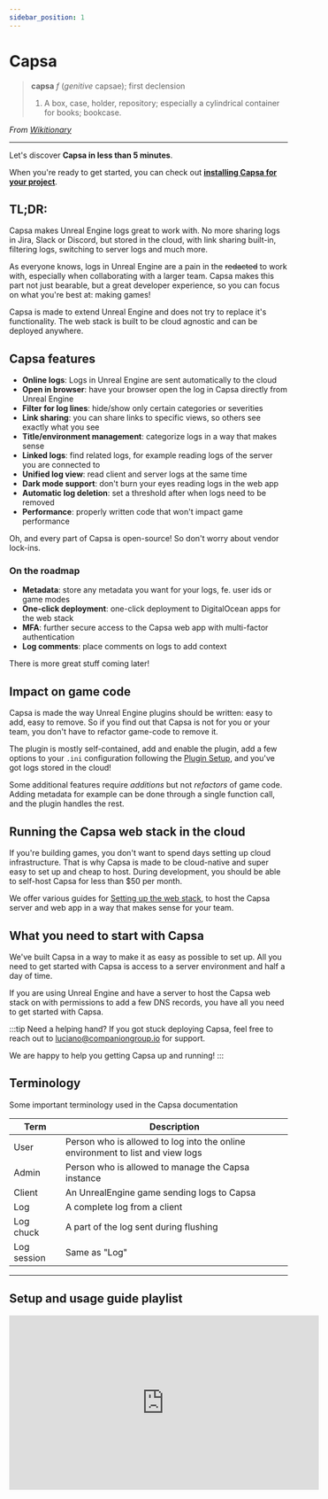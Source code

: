 ```yaml
---
sidebar_position: 1
---
```


# Capsa

> **capsa** _f_ (_genitive_ capsae); first declension
>
> 1. A box, case, holder, repository; especially a cylindrical container for books; bookcase.

_From [Wikitionary](https://en.wiktionary.org/wiki/capsa#Latin)_

---

Let's discover **Capsa in less than 5 minutes**.

When you're ready to get started, you can check out **[installing Capsa for your project](./getting-started/index.md)**.

## TL;DR:

Capsa makes Unreal Engine logs great to work with. No more sharing logs in Jira, Slack or Discord, but stored in the cloud, with link sharing built-in, filtering logs, switching to server logs and much more.

As everyone knows, logs in Unreal Engine are a pain in the ~~redacted~~ to work with, especially when collaborating with a larger team. Capsa makes this part not just bearable, but a great developer experience, so you can focus on what you're best at: making games!

Capsa is made to extend Unreal Engine and does not try to replace it's functionality. The web stack is built to be cloud agnostic and can be deployed anywhere.

## Capsa features

- **Online logs**: Logs in Unreal Engine are sent automatically to the cloud
- **Open in browser**: have your browser open the log in Capsa directly from Unreal Engine
- **Filter for log lines**: hide/show only certain categories or severities
- **Link sharing**: you can share links to specific views, so others see exactly what you see
- **Title/environment management**: categorize logs in a way that makes sense
- **Linked logs**: find related logs, for example reading logs of the server you are connected to
- **Unified log view**: read client and server logs at the same time
- **Dark mode support**: don't burn your eyes reading logs in the web app
- **Automatic log deletion**: set a threshold after when logs need to be removed
- **Performance**: properly written code that won't impact game performance

Oh, and every part of Capsa is open-source! So don't worry about vendor lock-ins.

### On the roadmap

- **Metadata**: store any metadata you want for your logs, fe. user ids or game modes
- **One-click deployment**: one-click deployment to DigitalOcean apps for the web stack
- **MFA**: further secure access to the Capsa web app with multi-factor authentication
- **Log comments**: place comments on logs to add context

There is more great stuff coming later!

## Impact on game code

Capsa is made the way Unreal Engine plugins should be written: easy to add, easy to remove. So if you find out that Capsa is not for you or your team, you don't have to refactor game-code to remove it.

The plugin is mostly self-contained, add and enable the plugin, add a few options to your `.ini` configuration following the [Plugin Setup](./getting-started/unreal-engine-plugin.md), and you've got logs stored in the cloud!

Some additional features require _additions_ but not _refactors_ of game code. Adding metadata for example can be done through a single function call, and the plugin handles the rest.

## Running the Capsa web stack in the cloud

If you're building games, you don't want to spend days setting up cloud infrastructure. That is why Capsa is made to be cloud-native and super easy to set up and cheap to host. During development, you should be able to self-host Capsa for less than $50 per month.

We offer various guides for [Setting up the web stack](./getting-started/web-stack-installation/index.md), to host the Capsa server and web app in a way that makes sense for your team.

## What you need to start with Capsa

We've built Capsa in a way to make it as easy as possible to set up. All you need to get started with Capsa is access to a server environment and half a day of time.

If you are using Unreal Engine and have a server to host the Capsa web stack on with permissions to add a few DNS records, you have all you need to get started with Capsa.

:::tip Need a helping hand?
If you got stuck deploying Capsa, feel free to reach out to [luciano@companiongroup.io](mailto:luciano@companiongroup.io) for support.

We are happy to help you getting Capsa up and running!
:::

## Terminology

Some important terminology used in the Capsa documentation

| Term        | Description                                                                    |
| ----------- | ------------------------------------------------------------------------------ |
| User        | Person who is allowed to log into the online environment to list and view logs |
| Admin       | Person who is allowed to manage the Capsa instance                             |
| Client      | An UnrealEngine game sending logs to Capsa                                     |
| Log         | A complete log from a client                                                   |
| Log chuck   | A part of the log sent during flushing                                         |
| Log session | Same as "Log"                                                                  |

---

## Setup and usage guide playlist

<iframe width="560" height="315" src="https://www.youtube.com/embed/videoseries?si=bf7LO5T5jHON_0wH&amp;list=PL9RL1sP7V5kYQ_gtJaBacAklts1p_lIk_" title="YouTube video player" frameborder="0" allow="accelerometer; autoplay; clipboard-write; encrypted-media; gyroscope; picture-in-picture; web-share" referrerpolicy="strict-origin-when-cross-origin" allowfullscreen></iframe>
